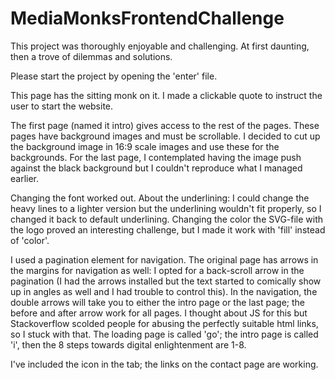 # MediaMonksFrontendChallenge
This project was thoroughly enjoyable and challenging. At first daunting, then a trove of dilemmas and solutions. 

Please start the project by opening the 'enter' file. 

This page has the sitting monk on it. I made a clickable quote to instruct the user to start the website. 

The first page (named it intro) gives access to the rest of the pages. These pages have background images and must be scrollable. I decided to cut up the background image in 16:9 scale images and use these for the backgrounds. For the last page, I contemplated having the image push against the black background but I couldn't reproduce what I managed earlier.

Changing the font worked out. About the underlining: I could change the heavy lines to a lighter version but the underlining wouldn't fit properly, so I changed it back to default underlining. Changing the color the SVG-file with the logo proved an interesting challenge, but I made it work with 'fill' instead of 'color'.

I used a pagination element for navigation. The original page has arrows in the margins for navigation as well: I opted for a back-scroll arrow in the pagination (I had the arrows installed but the text started to comically show up in angles as well and I had trouble to control this). In the navigation, the double arrows will take you to either the intro page or the last page; the before and after arrow work for all pages. I thought about JS for this but Stackoverflow scolded people for abusing the perfectly suitable html links, so I stuck with that. The loading page is called 'go'; the intro page is called 'i', then the 8 steps towards digital enlightenment are 1-8.

I've included the icon in the tab; the links on the contact page are working. 
